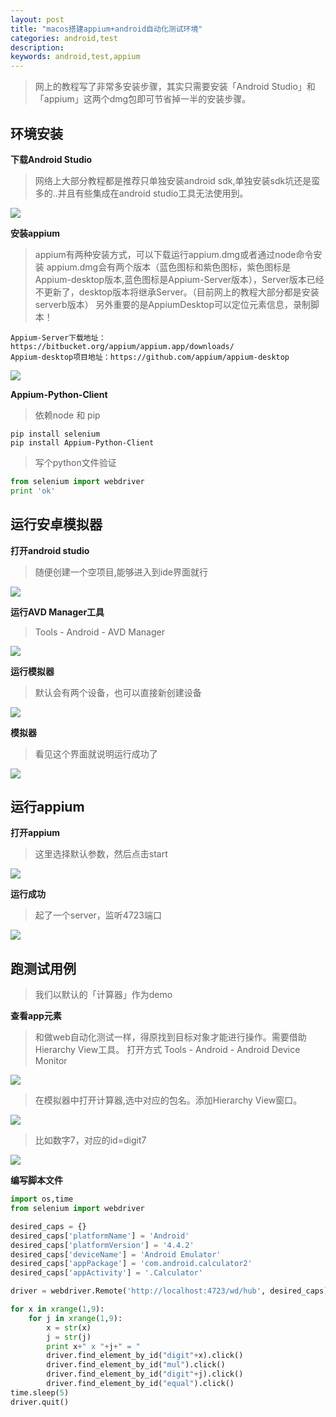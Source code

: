 ```yaml
---
layout: post
title: "macos搭建appium+android自动化测试环境"
categories: android,test
description: 
keywords: android,test,appium
---
```


> 网上的教程写了非常多安装步骤，其实只需要安装「Android Studio」和「appium」这两个dmg包即可节省掉一半的安装步骤。

## 环境安装

**下载Android Studio**

> 网络上大部分教程都是推荐只单独安装android sdk,单独安装sdk坑还是蛮多的..并且有些集成在android studio工具无法使用到。 

![](http://www.xiaocai.name/uploads/201711/15095480678841.jpg)

**安装appium**

> appium有两种安装方式，可以下载运行appium.dmg或者通过node命令安装
> appium.dmg会有两个版本（蓝色图标和紫色图标，紫色图标是Appium-desktop版本,蓝色图标是Appium-Server版本），Server版本已经不更新了，desktop版本将继承Server。（目前网上的教程大部分都是安装serverb版本）
> 另外重要的是AppiumDesktop可以定位元素信息，录制脚本！

```
Appium-Server下载地址：https://bitbucket.org/appium/appium.app/downloads/
Appium-desktop项目地址：https://github.com/appium/appium-desktop
```

![](http://www.xiaocai.name/uploads/201711/15095480855461.jpg)


**Appium-Python-Client**

> 依赖node 和 pip

```
pip install selenium
pip install Appium-Python-Client
```

> 写个python文件验证

```python
from selenium import webdriver
print 'ok'
```

## 运行安卓模拟器

**打开android studio**

> 随便创建一个空项目,能够进入到ide界面就行

![](http://www.xiaocai.name/uploads/201711/15095498789200.jpg)

**运行AVD Manager工具**

> Tools - Android - AVD Manager

![](http://www.xiaocai.name/uploads/201711/15095499761401.jpg)

**运行模拟器**

> 默认会有两个设备，也可以直接新创建设备

![](http://www.xiaocai.name/uploads/201711/15095501129264.jpg)

**模拟器**

> 看见这个界面就说明运行成功了

![](http://www.xiaocai.name/uploads/201711/15095502734609.jpg)


## 运行appium

**打开appium**

> 这里选择默认参数，然后点击start

![](http://www.xiaocai.name/uploads/201711/15095503762294.jpg)

**运行成功**

> 起了一个server，监听4723端口

![](http://www.xiaocai.name/uploads/201711/15095504239243.jpg)


## 跑测试用例

> 我们以默认的「计算器」作为demo

**查看app元素**

> 和做web自动化测试一样，得原找到目标对象才能进行操作。需要借助Hierarchy View工具。
> 打开方式  Tools - Android - Android Device Monitor

![](http://www.xiaocai.name/uploads/201711/15095506725773.jpg)

> 在模拟器中打开计算器,选中对应的包名。添加Hierarchy View窗口。

![](http://www.xiaocai.name/uploads/201711/15095508655842.jpg)

> 比如数字7，对应的id=digit7

![](http://www.xiaocai.name/uploads/201711/15095511220342.jpg)


**编写脚本文件**

```python
import os,time
from selenium import webdriver

desired_caps = {}
desired_caps['platformName'] = 'Android'
desired_caps['platformVersion'] = '4.4.2'
desired_caps['deviceName'] = 'Android Emulator'
desired_caps['appPackage'] = 'com.android.calculator2'
desired_caps['appActivity'] = '.Calculator'

driver = webdriver.Remote('http://localhost:4723/wd/hub', desired_caps)

for x in xrange(1,9):
    for j in xrange(1,9):
        x = str(x)
        j = str(j)
        print x+" x "+j+" = "
        driver.find_element_by_id("digit"+x).click()
        driver.find_element_by_id("mul").click()
        driver.find_element_by_id("digit"+j).click()
        driver.find_element_by_id("equal").click()
time.sleep(5)
driver.quit()
```
